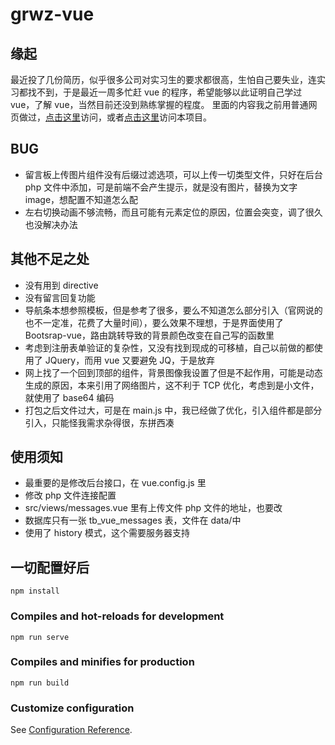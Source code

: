 # grwz-vue

## 缘起

  最近投了几份简历，似乎很多公司对实习生的要求都很高，生怕自己要失业，连实习都找不到，于是最近一周多忙赶 vue 的程序，希望能够以此证明自己学过 vue，了解 vue，当然目前还没到熟练掌握的程度。
  里面的内容我之前用普通网页做过，[点击这里](http://106.15.124.64/)访问，或者[点击这里](http://106.15.124.64/grwz-vue/)访问本项目。

## BUG

-   留言板上传图片组件没有后缀过滤选项，可以上传一切类型文件，只好在后台 php 文件中添加，可是前端不会产生提示，就是没有图片，替换为文字 image，想配置不知道怎么配
-   左右切换动画不够流畅，而且可能有元素定位的原因，位置会突变，调了很久也没解决办法

## 其他不足之处

-   没有用到 directive
-   没有留言回复功能
-   导航条本想参照模板，但是参考了很多，要么不知道怎么部分引入（官网说的也不一定准，花费了大量时间），要么效果不理想，于是界面使用了 Bootsrap-vue，路由跳转导致的背景颜色改变在自己写的函数里
-   考虑到注册表单验证的复杂性，又没有找到现成的可移植，自己以前做的都使用了 JQuery，而用 vue 又要避免 JQ，于是放弃
-   网上找了一个回到顶部的组件，背景图像我设置了但是不起作用，可能是动态生成的原因，本来引用了网络图片，这不利于 TCP 优化，考虑到是小文件，就使用了 base64 编码
-   打包之后文件过大，可是在 main.js 中，我已经做了优化，引入组件都是部分引入，只能怪我需求杂得很，东拼西凑

## 使用须知

-   最重要的是修改后台接口，在 vue.config.js 里
-   修改 php 文件连接配置
-   src/views/messages.vue 里有上传文件 php 文件的地址，也要改
-   数据库只有一张 tb_vue_messages 表，文件在 data/中
-   使用了 history 模式，这个需要服务器支持

## 一切配置好后

```
npm install
```

### Compiles and hot-reloads for development

```
npm run serve
```

### Compiles and minifies for production

```
npm run build
```

### Customize configuration

See [Configuration Reference](https://cli.vuejs.org/config/).
